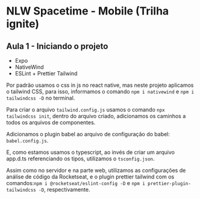 # NLW Spacetime - Mobile (Trilha ignite)

## Aula 1 - Iniciando o projeto

- Expo
- NativeWind
- ESLint + Prettier Tailwind

Por padrão usamos o css in js no react native, mas neste projeto aplicamos o tailwind CSS, para isso, informamos o comando `npm i nativewind` e `npm i tailwindcss -D` no terminal.

Para criar o arquivo `tailwind.config.js` usamos o comando `npx tailwindcss init`, dentro do arquivo criado, adicionamos os caminhos a todos os arquivos de componentes.

Adicionamos o plugin babel ao arquivo de configuração do babel: `babel.config.js`.

E, como estamos usamos o typescript, ao invés de criar um arquivo app.d.ts referenciando os tipos, utilizamos o `tsconfig.json`.

Assim como no servidor e na parte web, utilizamos as configurações de análise de código da Rocketseat, e o plugin prettier tailwind com os comandos:`npm i @rocketseat/eslint-config -D` e
`npm i prettier-plugin-tailwindcss -D`, respectivamente.
